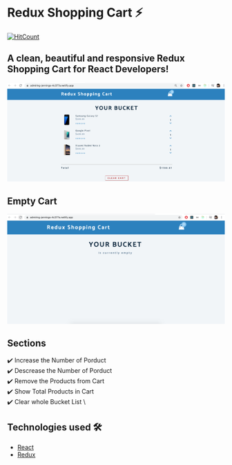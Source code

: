 # Redux Shopping Cart ⚡️  

[![HitCount](http://hits.dwyl.com/Abdulwahab0/https://githubcom/AbdulWahab0/Redux-Shopping-Cart.svg)](http://hits.dwyl.com/Abdulwahab0/https://githubcom/AbdulWahab0/Redux-Shopping-Cart)


## A clean, beautiful and responsive Redux Shopping Cart for React Developers!

<p align="center"> 
  <kbd>
  	<a href="https://admiring-jennings-4c377a.netlify.app/" target="_blank">
		<img src="fullCart.png"></img>
	</a>
  </kbd>
</p>

## Empty Cart 
<p align="center"> 
  <kbd>
  	<a href="https://admiring-jennings-4c377a.netlify.app/" target="_blank">
		<img src="emptyCart.png"></img>
	</a>
  </kbd>
</p>

## Sections 
✔️ Increase the Number of Porduct\
✔️ Descrease the Number of Porduct \
✔️ Remove the Products from Cart\
✔️ Show Total Products in Cart\
✔️ Clear whole Bucket List \

## Technologies used 🛠️

- [React](https://reactjs.org/)
- [Redux](https://redux.js.org/) 
 
